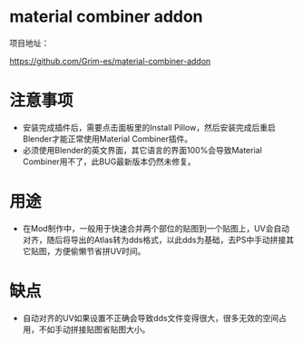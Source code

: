 # material combiner addon
项目地址：

https://github.com/Grim-es/material-combiner-addon

# 注意事项
- 安装完成插件后，需要点击面板里的Install Pillow，然后安装完成后重启Blender才能正常使用Material Combiner插件。
- 必须使用Blender的英文界面，其它语言的界面100%会导致Material Combiner用不了，此BUG最新版本仍然未修复。

# 用途
- 在Mod制作中，一般用于快速合并两个部位的贴图到一个贴图上，UV会自动对齐，随后将导出的Atlas转为dds格式，以此dds为基础，去PS中手动拼接其它贴图，方便偷懒节省拼UV时间。
  
# 缺点

- 自动对齐的UV如果设置不正确会导致dds文件变得很大，很多无效的空间占用，不如手动拼接贴图省贴图大小。